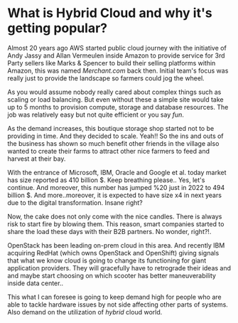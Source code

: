 # What is Hybrid Cloud and why it's getting popular?

Almost 20 years ago AWS started public cloud journey with the initiative of Andy Jassy and Allan Vermeulen inside Amazon to provide service for 3rd Party sellers like Marks & Spencer to build their selling platforms within Amazon, this was named *Merchant.com* back then. Initial team's focus was really just to provide the landscape so farmers could jog the wheel. 

As you would assume nobody really cared about complex things such as scaling or load balancing. But even without these a simple site would take up to 5 months to provision compute, storage and database resources. The job was relatively easy but not quite efficient or you say *fun*.

As the demand increases, this boutique storage shop started not to be providing in time. And they decided to scale. Yeah!! So the ins and outs of the business has shown so much benefit other friends in the village also wanted to create their farms to attract other nice farmers to feed and harvest at their bay. 

With the entrance of Microsoft, IBM, Oracle and Google et al. today market has size reported as 410 billion $. Keep breathing please.. Yes, let's continue. And moreover, this number has jumped %20 just in 2022 to 494 billion $. And more..moreover, it is expected to have size x4 in next years due to the digital transformation. Insane right? 

Now, the cake does not only come with the nice candles. There is always risk to start fire by blowing them. This reason, smart companies started to share the load these days with their B2B partners. No wonder, right?!. 

OpenStack has been leading on-prem cloud in this area. And recently IBM acquiring RedHat (which owns OpenStack and OpenShift) giving signals that what we know cloud is going to change its functioning for giant application providers. They will gracefully have to retrograde their ideas and and maybe start choosing on which scooter has better maneuverability inside data center..

This what I can foresee is going to keep demand high for people who are able to tackle hardware issues by not side affecting other parts of systems. Also demand on the utilization of *hybrid* cloud world.

